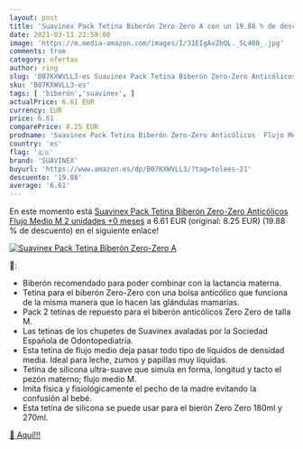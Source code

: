 ```yaml
---
layout: post
title: 'Suavinex Pack Tetina Biberón Zero-Zero A con un 19.88 % de descuento'
date: 2021-03-11 22:59:08
image: 'https://m.media-amazon.com/images/I/31EIgAvZhQL._SL400_.jpg'
comments: true
category: ofertas
author: ring
slug: 'B07KXWVLL3-es Suavinex Pack Tetina Biberón Zero-Zero Anticólicos Flujo...'
sku: 'B07KXWVLL3-es'
tags: [ 'biberón','suavinex', ]
actualPrice: 6.61 EUR
currency: EUR
price: 6.61
comparePrice: 8.25 EUR
prodname: 'Suavinex Pack Tetina Biberón Zero-Zero Anticólicos  Flujo Medio  M   2 unidades  +0 meses'
country: 'es'
flag: '🇪🇸'
brand: 'SUAVINEX'
buyurl: 'https://www.amazon.es/dp/B07KXWVLL3/?tag=tolees-21'
descuento: '19.88'
average: '6.61'
---
```


En este momento está [Suavinex Pack Tetina Biberón Zero-Zero Anticólicos  Flujo Medio  M   2 unidades  +0 meses](https://www.amazon.es/dp/B07KXWVLL3/?tag=tolees-21) a 6.61 EUR (original: 8.25 EUR) (19.88 %  de descuento) en el siguiente enlace!

[![Suavinex Pack Tetina Biberón Zero-Zero A](https://m.media-amazon.com/images/I/31EIgAvZhQL._SL400_.jpg)](https://www.amazon.es/dp/B07KXWVLL3/?tag=tolees-21)

🔎:

- Biberón recomendado para poder combinar con la lactancia materna.
- Tetina para el biberón Zero-Zero con una bolsa anticólico que funciona de la misma manera que lo hacen las glándulas mamarias.
- Pack 2 tetinas de repuesto para el biberón anticólicos Zero Zero de talla M.
- Las tetinas de los chupetes de Suavinex avaladas por la Sociedad Española de Odontopediatría.
- Esta tetina de flujo medio deja pasar todo tipo de líquidos de densidad media. Ideal para leche, zumos y papillas muy líquidas.
- Tetina de silicona ultra-suave que simula en forma, longitud y tacto el pezón materno; flujo medio M.
- Imita física y fisiológicamente el pecho de la madre evitando la confusión al bebé.
- Esta tetina de silicona se puede usar para el bierón Zero Zero 180ml y 270ml.

[🛒 Aquí!!!](https://www.amazon.es/dp/B07KXWVLL3/?tag=tolees-21)
